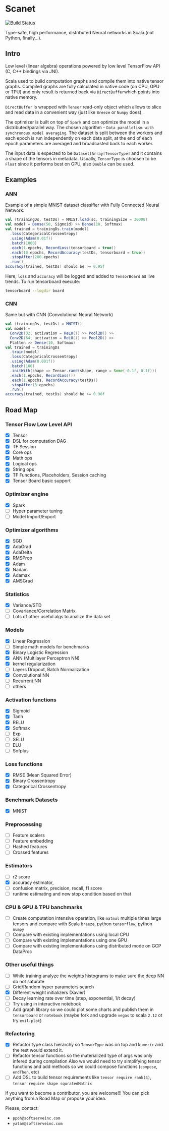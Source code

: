 # Scanet

[![Build Status](https://travis-ci.org/pashashiz/scanet3.svg?branch=master)](https://travis-ci.org/pashashiz/scanet3)


Type-safe, high performance, distributed Neural networks in Scala (not Python, finally...).

## Intro

Low level (linear algebra) operations powered by low level TensorFlow API (C, C++ bindings via JNI). 

Scala used to build computation graphs and compile them into native tensor graphs.
Compiled graphs are fully calculated in native code (on CPU, GPU or TPU) 
and only result is returned back via `DirectBuffer`which points into native memory. 

`DirectBuffer` is wrapped with `Tensor` read-only object which allows 
to slice and read data in a convenient way (just like `Breeze` or `Numpy` does).

The optimizer is built on top of `Spark` and can optimize the model in a distributed/parallel way.
The chosen algorithm - `Data parallelism with synchronous model averaging`. The dataset is split between
the workers and each epoch is run independently on each data split, at the end of each epoch
parameters are averaged and broadcasted back to each worker.

The input data is expected to be `Dataset[Array[TensorType]` and it contains a shape of the tensors in metadata.
Usually, `TensorType` is choosen to be `Float` since it performs best on GPU, also `Double` can be used.

## Examples

### ANN

Example of a simple MNIST dataset classifier with Fully Connected Neural Network:

``` scala
val (trainingDs, testDs) = MNIST.load(sc, trainingSize = 30000)
val model = Dense(50, Sigmoid) >> Dense(10, Softmax)
val trained = trainingDs.train(model)
  .loss(CategoricalCrossentropy)
  .using(Adam(0.01f))
  .batch(1000)
  .each(1.epochs, RecordLoss(tensorboard = true))
  .each(10.epochs, RecordAccuracy(testDs, tensorboard = true))
  .stopAfter(200.epochs)
  .run()
accuracy(trained, testDs) should be >= 0.95f
```

Here, `loss` and `accuracy` will be logged and added to `TensorBoard` as live trends. To run tensorboard execute:
```sh
tensorboard --logdir board
```

### CNN

Same but with CNN (Convolutional Neural Network)
```scala
val (trainingDs, testDs) = MNIST()
val model =
  Conv2D(32, activation = ReLU()) >> Pool2D() >>
  Conv2D(64, activation = ReLU()) >> Pool2D() >>
  Flatten >> Dense(10, Softmax)
val trained = trainingDs
  .train(model)
  .loss(CategoricalCrossentropy)
  .using(Adam(0.001f))
  .batch(100)
  .initWith(shape => Tensor.rand(shape, range = Some(-0.1f, 0.1f)))
  .each(1.epochs, RecordLoss())
  .each(1.epochs, RecordAccuracy(testDs))
  .stopAfter(3.epochs)
  .run()
accuracy(trained, testDs) should be >= 0.98f
```
 
## Road Map

### Tensor Flow Low Level API
- [x] Tensor
- [x] DSL for computation DAG 
- [x] TF Session
- [x] Core ops
- [x] Math ops
- [x] Logical ops
- [x] String ops
- [x] TF Functions, Placeholders, Session caching
- [x] Tensor Board basic support

### Optimizer engine
- [x] Spark
- [ ] Hyper parameter tuning
- [ ] Model Import/Export
 
### Optimizer algorithms
- [x] SGD
- [x] AdaGrad
- [x] AdaDelta
- [x] RMSProp
- [x] Adam
- [x] Nadam
- [x] Adamax
- [x] AMSGrad

### Statistics
- [x] Variance/STD
- [ ] Covariance/Correlation Matrix
- [ ] Lots of other useful algs to analize the data set

### Models
- [x] Linear Regression
- [ ] Simple math models for benchmarks
- [x] Binary Logistic Regression
- [x] ANN (Multilayer Perceptron NN)
- [x] kernel regularization
- [ ] Layers Dropout, Batch Normalization
- [x] Convolutional NN
- [ ] Recurrent NN
- [ ] others

### Activation functions
- [x] Sigmoid
- [x] Tanh
- [x] RELU
- [x] Softmax
- [ ] Exp
- [ ] SELU
- [ ] ELU
- [ ] Sofplus

### Loss functions
- [x] RMSE (Mean Squared Error)
- [x] Binary Crossentropy
- [x] Categorical Crossentropy

### Benchmark Datasets
- [x] MNIST

### Preprocessing
- [ ] Feature scalers
- [ ] Feature embedding
- [ ] Hashed features
- [ ] Crossed features

### Estimators
- [ ] r2 score
- [x] accuracy estimator, 
- [ ] confusion matrix, precision, recall, f1 score
- [ ] runtime estimating and new stop condition based on that

### CPU & GPU & TPU banchmarks
- [ ] Create computation intensive operation, like `matmul` multiple times large tensors
      and compare with Scala `breeze`, python `tensorflow`, python `numpy`
- [ ] Compare with existing implementations using local CPU
- [ ] Compare with existing implementations using one GPU
- [ ] Compare with existing implementations using distributed mode on GCP DataProc

### Other useful things
- [ ] While training analyze the weights histograms to make sure the deep NN do not saturate
- [ ] Grid/Random hyper parameters search
- [x] Different weight initializers (Xavier)
- [ ] Decay learning rate over time (step, exponential, 1/t decay)
- [ ] Try using in interactive notebook
- [ ] Add graph library so we could plot some charts and publish them in `tensorboard` or `notebook` (maybe fork and upgrade `vegas` to scala `2.12` ot try `evil-plot`)

### Refactoring
- [x] Refactor type class hierarchy so `TensorType` was on top and `Numeric` and the rest would extend it.
- [ ] Refactor tensor functions so the materialized type of args was only infered during compilation
      Also we would need to try simplifying tensor functions and add methods so we could compose functions (`compose`, `endThen`, etc)
- [ ] Add DSL to build tensor requirements like `tensor require rank(4)`, `tensor require shape squratedMatrix`

If you want to become a contributor, you are welcome!!! You can pick anything from a Road Map or propose your idea. 
 
 Please, contact:
- `ppoh@softserveinc.com`
- `yatam@softserveinc.com`